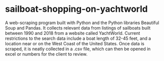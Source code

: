 # sailboat-shopping-on-yachtworld
A web-scraping program built with Python and the Python libraries Beautiful Soup and Pandas. It collects relevant data from listings of sailboats built between 1990 and 2018 from a website called YachtWorld. Current restrictions to the search data include a boat length of 32-45 feet, and a location near or on the West Coast of the United States. Once data is scraped, it is neatly collected in a .csv file, which can then be opened in excel or numbers for the client to review.
